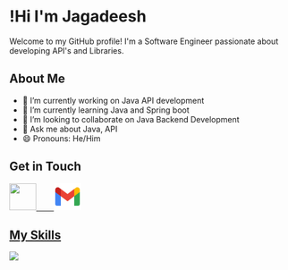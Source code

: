 !Hi I'm Jagadeesh
==============================================================================================================================

Welcome to my GitHub profile! I'm a Software Engineer passionate about developing API's and Libraries.

## About Me

- 🔭 I’m currently working on Java API development
- 🌱 I’m currently learning Java and Spring boot
- 👯 I’m looking to collaborate on Java Backend Development
- 💬 Ask me about Java, API
- 😄 Pronouns: He/Him

## Get in Touch
<p align="left">
  <a href="https://www.linkedin.com/in/jagadeesh-waran-301ab6248/">
    <img src="https://skillicons.dev/icons?i=linkedin" style="width: 48px; height: 48px;" />
  &nbsp;&nbsp;&nbsp;&nbsp;&nbsp;&nbsp;
  <a href="mailto:jagadeeshwaranofficial@gmail.com">
    <img src="https://raw.githubusercontent.com/github/explore/8f19e4dbbf13418dc1b1d58bb265953553c15a46/topics/gmail/gmail.png" style="width: 48px; height: 48px;" />
</p>






## My Skills
<p align="left">
  <a href="https://skillicons.dev">
    <img src="https://skillicons.dev/icons?i=java,python,c,maven,git,idea,postman,hibernate,angular,linux" />
  </a>
</p>



